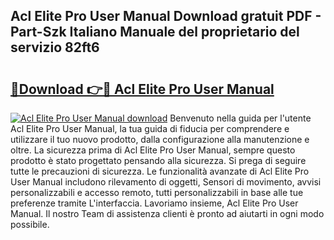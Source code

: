 ## Acl Elite Pro User Manual Download gratuit PDF - Part-Szk Italiano Manuale del proprietario del servizio 82ft6

# <h2><a href="http://dfgqh9.blite.top/?on=Acl+Elite+Pro+User+Manual">🔗Download 👉🔴 Acl Elite Pro User Manual</a></h2>

[![Acl Elite Pro User Manual download](https://i.imgur.com/lujVjoI.png)](http://dfgqh9.blite.top/?on=Acl+Elite+Pro+User+Manual)
Benvenuto nella guida per l'utente Acl Elite Pro User Manual, la tua guida di fiducia per comprendere e utilizzare il tuo nuovo prodotto, dalla configurazione alla manutenzione e oltre. La sicurezza prima di Acl Elite Pro User Manual, sempre questo prodotto è stato progettato pensando alla sicurezza. Si prega di seguire tutte le precauzioni di sicurezza. Le funzionalità avanzate di Acl Elite Pro User Manual includono rilevamento di oggetti, Sensori di movimento, avvisi personalizzabili e accesso remoto, tutti personalizzabili in base alle tue preferenze tramite L'interfaccia. Lavoriamo insieme, Acl Elite Pro User Manual. Il nostro Team di assistenza clienti è pronto ad aiutarti in ogni modo possibile.
